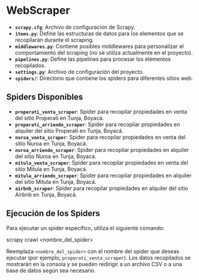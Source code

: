 # WebScraper


- **`scrapy.cfg`**: Archivo de configuración de Scrapy.
- **`items.py`**: Define las estructuras de datos para los elementos que se recopilarán durante el scraping.
- **`middlewares.py`**: Contiene posibles middlewares para personalizar el comportamiento del scraping (no se utiliza actualmente en el proyecto).
- **`pipelines.py`**: Define las pipelines para procesar los elementos recopilados.
- **`settings.py`**: Archivo de configuración del proyecto.
- **`spiders/`**: Directorio que contiene los spiders para diferentes sitios web.

## Spiders Disponibles
- **`properati_venta_scraper`**: Spider para recopilar propiedades en venta del sitio Properati en Tunja, Boyacá.
- **`properati_arriendo_scraper`**: Spider para recopilar propiedades en alquiler del sitio Properati en Tunja, Boyacá.
- **`nuroa_venta_scraper`**: Spider para recopilar propiedades en venta del sitio Nuroa en Tunja, Boyacá.
- **`nuroa_arriendo_scraper`**: Spider para recopilar propiedades en alquiler del sitio Nuroa en Tunja, Boyacá.
- **`mitula_venta_scraper`**: Spider para recopilar propiedades en venta del sitio Mitula en Tunja, Boyacá.
- **`mitula_arriendo_scraper`**: Spider para recopilar propiedades en alquiler del sitio Mitula en Tunja, Boyacá.
- **`airbnb_scraper`**: Spider para recopilar propiedades en alquiler del sitio Airbnb en Tunja, Boyacá.

## Ejecución de los Spiders
Para ejecutar un spider específico, utiliza el siguiente comando:

scrapy crawl <nombre_del_spider>

Reemplaza `<nombre_del_spider>` con el nombre del spider que deseas ejecutar (por ejemplo, `properati_venta_scraper`). Los datos recopilados se mostrarán en la consola y se pueden redirigir a un archivo CSV o a una base de datos según sea necesario.
